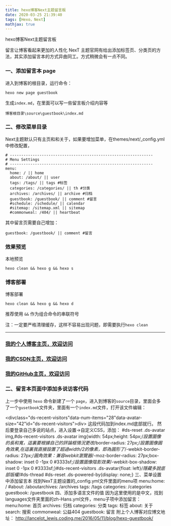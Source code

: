```yaml
---
title: hexo博客Next主题留言板
date: 2020-03-25 21:39:40
tags: [Hexo，Next]
mathjax: true
---
```


hexo博客Next主题留言板

<!--more-->

留言让博客看起来更加的人性化
NexT 主题官网有给出添加标签页、分类页的方法，其实添加留言本的方式异曲同工。方式稍微会有一点不同。
### 一、添加留言本 page
进入到博客的根目录，运行命令：
```
hexo new page guestbook
```
生成`index.md`，在里面可以写一些留言板介绍内容等
```
博客根目录\source\guestbook\index.md
```
### 二、修改菜单目录
Next主题默认只有主页和和关于，如果要增加菜单，在themes/next/_config.yml中修改配置，
```
# ---------------------------------------------------------------
# Menu Settings
# ---------------------------------------------------------------
menu:
  home: / || home
  about: /about/ || user
  tags: /tags/ || tags #标签
  categories: /categories/ || th #分类
  archives: /archives/ || archive #归档
  guestbook: /guestbook/ || comment #留言
  #schedule: /schedule/ || calendar
  #sitemap: /sitemap.xml || sitemap
  #commonweal: /404/ || heartbeat
```
其中留言页需要自己增加：
```
guestbook: /guestbook/ || comment #留言
```

### 效果预览

本地预览
```
hexo clean && hexo g && hexo s 
```

### 博客部署

博客部署
```
hexo clean && hexo g && hexo d 
```
推荐使用 `&&` 作为组合命令的串联符号

注：一定要严格清理缓存，这样不容易出现问题，即需要执行`hexo clean`

---

### [我的个人博客主页，欢迎访问](http://www.aomanhao.top/)
### [我的CSDN主页，欢迎访问](https://blog.csdn.net/Aoman_Hao)
### [我的GitHub主页，欢迎访问](https://github.com/AomanHao)

















### 二、留言本页面中添加多说访客代码
上一步中使用 `hexo` 命令新建了一个 `page`，进入到博客的`source`目录，里面会多了一个`gusetbook`文件夹，里面有一个`index.md`文件，打开该文件编辑：

<divclass="ds-recent-visitors"data-num-items="28"data-avatar-size="42"id="ds-recent-visitors">div>
这段代码加到index.md底部就行。
然后要登录自己多说的站点，进入设置->自定义CSS，添加：
#ds-reset .ds-avatar img,#ds-recent-visitors .ds-avatar img{width: 54px;height: 54px;/*設置圖像的長和寬，這裏要根據自己的評論框情況更改*/border-radius: 27px;/*設置圖像圓角效果,在這裏我直接設置了超過width/2的像素，即為圓形了*/-webkit-border-radius: 27px;/*圓角效果：兼容webkit瀏覽器*/-moz-border-radius: 27px;box-shadow: inset 0 -1px 0 #3333sf;/*設置圖像陰影效果*/-webkit-box-shadow: inset 0 -1px 0 #3333sf;}#ds-recent-visitors .ds-avatar{float: left}/*隱藏多說底部版權*/#ds-thread #ds-reset .ds-powered-by{display: none;}
三、菜单设置中添加留言本
找到NexT主题设置的_config.yml文件里面的menu项
menu:home: /  #about: /aboutarchives: /archives  tags: /tags  categories: /categories  guestbook: /guestbook
四、添加多语言文件的值
因为这里使用的是中文，找到languages文件夹里面的zh-Hans.yml文件，menu子项中添加留言：
menu:home: 首页  archives: 归档  categories: 分类  tags: 标签  about: 关于  search: 搜索  commonweal: 公益404  guestbook: 留言
附上个人博客对应博文地址：
http://lancelot_lewis.coding.me/2016/05/11/blog/hexo-guestbook/